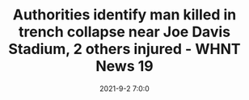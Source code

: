 ---
"title": "Authorities identify man killed in trench collapse near Joe Davis Stadium, 2 others injured - WHNT News 19"
"date": "2021-9-2 7:0:0"
"feed_name": "GOOGLENEWSCONSTRUCTION"
"feed_website": "https://news.google.com/search?q=construction%2Bincident&hl=en-US&gl=US&ceid=US:en"
"feed_rss": "https://news.google.com/rss/search?q=construction%2Bincident&hl=en-US&gl=US&ceid=US:en"
"link": "https://whnt.com/news/huntsville/workers-injured-in-collapse-at-joe-davis-stadium-construction-site/"
"file": "_posts/2021-1-1-1147a621471c5d8cbec27194f9b94b6a1513e5bc.md"
"accident": "1"
"drilling": "0"
"dead": "1"
"injured": "2"
---